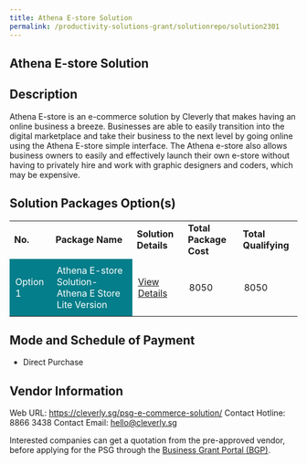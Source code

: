 ```yaml
---
title: Athena E-store Solution
permalink: /productivity-solutions-grant/solutionrepo/solution2301
---
```


## Athena E-store Solution

## Description

Athena E-store is an e-commerce solution by Cleverly that makes having an online business a breeze. Businesses are able to easily transition into the digital marketplace and take their business to the next level by going online using the Athena E-store simple interface. The Athena e-store also allows business owners to easily and effectively launch their own e-store without having to privately hire and work with graphic designers and coders, which may be expensive.

## Solution Packages Option(s)

<table>
<tr>
<td><b>No.</b></td>
<td><b>Package Name</b></td>
<td><b>Solution Details</b></td>
<td><b>Total Package Cost</b></td>
<td><b>Total Qualifying</b></td>
</tr>
<tr>
<td style='padding: 10px; background-color: #037E8A; color: #FFFFFF;'>Option 1</td>
<td style='padding: 10px; background-color: #037E8A; color: #FFFFFF;'>Athena E-store Solution-Athena E Store Lite Version</td>
<td style='padding: 10px;'><a href='https://www.gobusiness.gov.sg/images/psg/Cleverly_20210095_Desensitised_Annex_3_Part_1.pdf' target='_blank'>View Details</a></td>
<td style='padding: 10px;'>8050</td>
<td style='padding: 10px;'>8050</td>
</tr>
</table>

## Mode and Schedule of Payment

 - Direct Purchase

## Vendor Information

 Web URL: https://cleverly.sg/psg-e-commerce-solution/ 
Contact Hotline: 8866 3438 
Contact Email: hello@cleverly.sg 


Interested companies can get a quotation from the pre-approved vendor, before applying for the PSG through the <a href='https://www.businessgrants.gov.sg/'>Business Grant Portal (BGP)</a>.

<script src="/jquery/resize-tables.js"></script>
